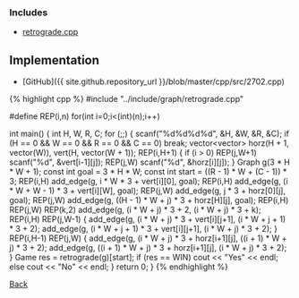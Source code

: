 ### Includes

- [retrograde.cpp](../include/graph/retrograde)

## Implementation

- [GitHub]({{ site.github.repository_url }}/blob/master/cpp/src/2702.cpp)

{% highlight cpp %}
#include "../include/graph/retrograde.cpp"

#define REP(i,n) for(int i=0;i<(int)(n);i++)

int main() {
  int H, W, R, C;
  for (;;) {
    scanf("%d%d%d%d", &H, &W, &R, &C);
    if (H == 0 && W == 0 && R == 0 && C == 0) break;
    vector<vector<int>> horz(H + 1, vector<int>(W)), vert(H, vector<int>(W + 1));
    REP(i,H+1) {
      if (i > 0) REP(j,W+1) scanf("%d", &vert[i-1][j]);
      REP(j,W) scanf("%d", &horz[i][j]);
    }
    Graph g(3 * H * W + 1);
    const int goal = 3 * H * W;
    const int start = ((R - 1) * W + (C - 1)) * 3;
    REP(i,H) add_edge(g, i * W * 3 + vert[i][0], goal);
    REP(i,H) add_edge(g, (i * W + W - 1) * 3 + vert[i][W], goal);
    REP(j,W) add_edge(g, j * 3 + horz[0][j], goal);
    REP(j,W) add_edge(g, ((H - 1) * W + j) * 3 + horz[H][j], goal);
    REP(i,H) REP(j,W) REP(k,2) add_edge(g, (i * W + j) * 3 + 2, (i * W + j) * 3 + k);
    REP(i,H) REP(j,W-1) {
      add_edge(g, (i * W + j) * 3 + vert[i][j+1], (i * W + j + 1) * 3 + 2);
      add_edge(g, (i * W + j + 1) * 3 + vert[i][j+1], (i * W + j) * 3 + 2);
    }
    REP(i,H-1) REP(j,W) {
      add_edge(g, (i * W + j) * 3 + horz[i+1][j], ((i + 1) * W + j) * 3 + 2);
      add_edge(g, ((i + 1) * W + j) * 3 + horz[i+1][j], (i * W + j) * 3 + 2);
    }
    Game res = retrograde(g)[start];
    if (res == WIN) cout << "Yes" << endl;
    else cout << "No" << endl;
  }
  return 0;
}
{% endhighlight %}

[Back](..)
